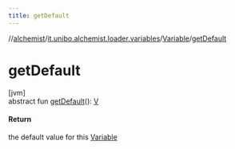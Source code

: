 ```yaml
---
title: getDefault
---
```

//[alchemist](../../../index.html)/[it.unibo.alchemist.loader.variables](../index.html)/[Variable](index.html)/[getDefault](get-default.html)



# getDefault



[jvm]\
abstract fun [getDefault](get-default.html)(): [V](../-printable-variable/index.html)



#### Return



the default value for this [Variable](index.html)




